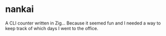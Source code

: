 # nankai

A CLI counter written in Zig... Because it seemed fun and I needed a way to keep track of which days I went to the office.
